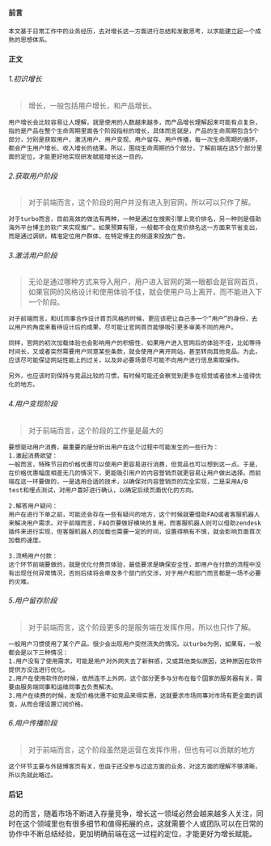

#### 前言

```
本文基于日常工作中的业务经历，去对增长这一方面进行总结和发散思考，以求能建立起一个成熟的思想体系。
```



#### 正文

###### 1.初识增长

> 增长，一般包括用户增长，和产品增长。

```
用户增长会比较容易让人理解，就是使用的人数越来越多，而产品增长理解起来可能有点复杂，指的是产品在整个生命周期里面各个阶段指标的增长，具体而言就是，产品的生命周期包含5个部分，分别是获取用户、激活用户、用户变现、用户留存、用户传播，每一次生命周期的循环，都会产生用户增长、收入增长的结果。所以，围绕生命周期的5个部分，了解前端在这5个部分里面的定位，才能更好地实现研发赋能增长这一目的。
```

###### 2.获取用户阶段

> 对于前端而言，这个阶段的用户并没有进入到官网，所以可以只作了解。

```
对于turbo而言，目前高效的做法有两种，一种是通过在搜索引擎上竞价排名，另一种则是借助海外平台博主的软广来实现推广。如果预算有限，一般都不会在竞价排名这一方面来节省支出，而是通过调研，精准定位用户群体，在特定博主的频道来投放广告。
```

###### 3.激活用户阶段

> 无论是通过哪种方式来导入用户，用户进入官网的第一眼都会是官网首页，如果官网的风格设计和使用体验不佳，就会使用户马上离开，而不能进入下一个阶段。

```
对于前端而言，和UI同事合作设计首页风格的时候，更应该把让自己多一个“用户”的身份，去以用户的角度来看待设计后的成果，尽可能让官网首页能够吸引更多审美不同的用户。

同样，官网的初次加载体验也会影响用户的积极性，如果用户进入官网后的体验不佳，比如等待时间长，又或者突然需要用户同意某些条款，就会使用户离开网站，甚至转向其他竞品。为此，应该尽可能保证网站性能上的过关，以及非必要场景尽可能不向用户进行信息索取操作。

另外，也应该时刻保持与竞品比较的习惯，有时候可能还会察觉到更多在视觉或者技术上值得优化的地方。
```

###### 4.用户变现阶段

> 对于前端而言，这个阶段的工作量是最大的

```
要想驱动用户消费，最重要的是分析出用户在这个过程中可能发生的一些行为：
1.激起消费欲望：
一般而言，特殊节日的价格优惠可以使用户更容易进行消费，但竞品也可以想到这一点。于是，在价格优惠幅度相差无几的情况下，更能吸引用户的内容营销页就更容易让用户做出选择。而前端在这一环要做的，一是选用合适的技术，以确保对内容营销页的完全实现，二是采用A/B test和埋点测试，对用户喜好进行确认，以确定后续页面优化的方向。

2.解答用户疑问：
用户在进行下单之前，可能还会存在一些有疑问的地方，这个时候就要借助FAQ或者客服机器人来解决用户需求。对于前端而言，FAQ页要做好模块的复用，而客服机器人则可以借助zendesk插件来进行实现，但客服机器人的加载也需要一定的时间，设置得稍有不慎，就会影响页面首次加载的速度。

3.流畅用户付款：
这个环节前端要做的，就是优化付费页体验，最低要求是确保安全性，即用户在付款的流程中没有出现任何异常情况，否则后续将会牵及多个部门的交涉，对于用户和部门而言都是一场不必要的灾难。
```

###### 5.用户留存阶段

> 对于前端而言，这个阶段更多的是服务端在发挥作用，所以也只作了解。

```
一般用户习惯使用了某个产品，很少会出现用户突然流失的情况。以turbo为例，如果有，一般都会是以下三种情况：
1.用户没有了使用需求，可能是用户对外网失去了新鲜感，又或其他类似原因，这种原因在软件提供方没法进行优化。
2.用户在使用软件的时候，依然连不上外网，这个部分更多与分布在每个国家的服务器有关，需要由服务端同事和运维同事去负责解决。
3.用户在续费的时候，发现价格优惠不如竞品来得实惠，这就要求市场同事对市场有更全面的调查，从而合理设置订阅价格。
```

###### 6.用户传播阶段

> 对于前端而言，这个阶段虽然是运营在发挥作用，但也有可以贡献的地方

```
这个环节主要与外链博客页有关，但由于还没参与过这方面的业务，对这方面的理解不够清晰，所以先就此略过。
```



#### 后记

总的而言，随着市场不断进入存量竞争，增长这一领域必然会越来越多人关注，同时在这个领域里也有很多细节和值得拓展的点，这就需要个人或团队可以在日常的协作中不断总结经验，更加明确前端在这一过程的定位，才能更好为增长赋能。